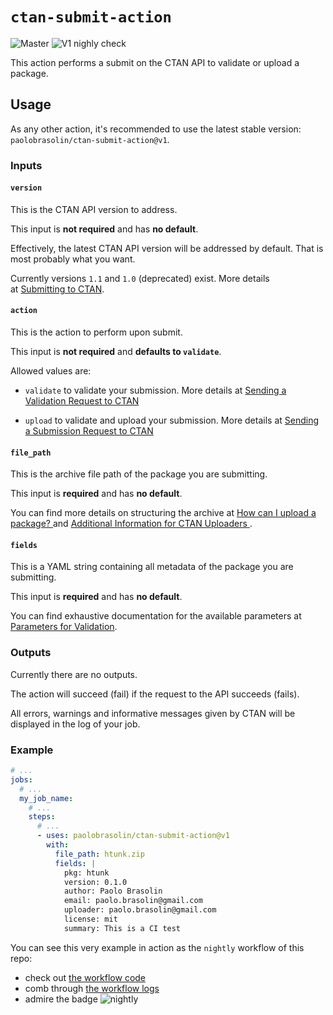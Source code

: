 # `ctan-submit-action`

![Master](https://github.com/paolobrasolin/ctan-submit-action/workflows/ci-tests/badge.svg?branch=master)
![V1 nighly check](https://github.com/paolobrasolin/ctan-submit-action/workflows/nightly/badge.svg)

This action performs a submit on the CTAN API to validate or upload a package.

## Usage

As any other action, it's recommended to use the latest stable version: `paolobrasolin/ctan-submit-action@v1`.

### Inputs

#### `version`

This is the CTAN API version to address.

This input is **not required** and has **no default**.

Effectively, the latest CTAN API version will be addressed by default.
That is most probably what you want.

Currently versions `1.1` and `1.0` (deprecated) exist.
More details at [Submitting to CTAN](https://ctan.org/help/submit/).

#### `action`

This is the action to perform upon submit.

This input is **not required** and **defaults to `validate`**.

Allowed values are:

* `validate` to validate your submission.
  More details at [Sending a Validation Request to CTAN
](https://ctan.org/help/submit/#validation)

* `upload` to validate and upload your submission.
  More details at [Sending a Submission Request to CTAN
](https://ctan.org/help/submit/#submit)

#### `file_path`

This is the archive file path of the package you are submitting.

This input is **required** and has **no default**.

You can find more details on structuring the archive at [How can I upload a package?
](https://ctan.org/help/upload-pkg) and [Additional Information for CTAN Uploaders
](https://ctan.org/file/help/ctan/CTAN-upload-addendum).

#### `fields`

This is a YAML string containing all metadata of the package you are submitting.

This input is **required** and has **no default**.

You can find exhaustive documentation for the available parameters at [Parameters for Validation](https://ctan.org/help/submit#validation.parameters).

### Outputs

Currently there are no outputs.

The action will succeed (fail) if the request to the API succeeds (fails).

All errors, warnings and informative messages given by CTAN will be displayed in the log of your job.

### Example

```yaml
# ...
jobs:
  # ...
  my_job_name:
    # ...
    steps:
      # ...
      - uses: paolobrasolin/ctan-submit-action@v1
        with:
          file_path: htunk.zip
          fields: |
            pkg: htunk
            version: 0.1.0
            author: Paolo Brasolin
            email: paolo.brasolin@gmail.com 
            uploader: paolo.brasolin@gmail.com 
            license: mit
            summary: This is a CI test
```

You can see this very example in action as the `nightly` workflow of this repo:
* check out [the workflow code](https://github.com/paolobrasolin/ctan-submit-action/blob/v1/.github/workflows/nightly.yml)
* comb through [the workflow logs](https://github.com/paolobrasolin/ctan-submit-action/actions?query=workflow%3Anightly)
* admire the badge ![nightly](https://github.com/paolobrasolin/ctan-submit-action/workflows/nightly/badge.svg)
